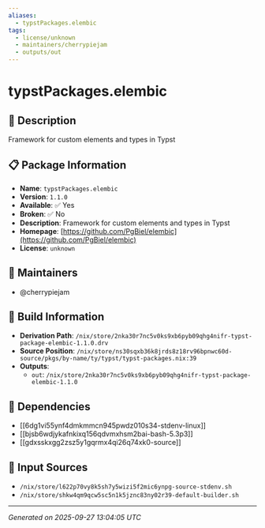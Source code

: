 ```yaml
---
aliases:
  - typstPackages.elembic
tags:
  - license/unknown
  - maintainers/cherrypiejam
  - outputs/out
---
```


# typstPackages.elembic

## 📝 Description

Framework for custom elements and types in Typst

## 📋 Package Information

- **Name**: `typstPackages.elembic`
- **Version**: `1.1.0`
- **Available**: ✅ Yes
- **Broken**: ✅ No
- **Description**: Framework for custom elements and types in Typst
- **Homepage**: [https://github.com/PgBiel/elembic](https://github.com/PgBiel/elembic)
- **License**: `unknown`
## 👥 Maintainers

- @cherrypiejam


## 🔧 Build Information

- **Derivation Path**: `/nix/store/2nka30r7nc5v0ks9xb6pyb09qhg4nifr-typst-package-elembic-1.1.0.drv`
- **Source Position**: `/nix/store/ns30sqxb36k8jrds8z18rv96bpnwc60d-source/pkgs/by-name/ty/typst/typst-packages.nix:39`
- **Outputs**:
  - `out`:  `/nix/store/2nka30r7nc5v0ks9xb6pyb09qhg4nifr-typst-package-elembic-1.1.0`

## 🔗 Dependencies

- [[6dg1vi55ynf4dmkmmcn945pwdz010s34-stdenv-linux]]
- [[bjsb6wdjykafnkixq156qdvmxhsm2bai-bash-5.3p3]]
- [[gdxsskxgg2zsz5y1gqrmx4qi26q74xk0-source]]

## 📁 Input Sources

- `/nix/store/l622p70vy8k5sh7y5wizi5f2mic6ynpg-source-stdenv.sh`
- `/nix/store/shkw4qm9qcw5sc5n1k5jznc83ny02r39-default-builder.sh`

---
*Generated on 2025-09-27 13:04:05 UTC*
